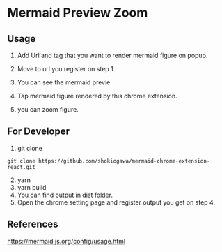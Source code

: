 # Mermaid Preview Zoom

## Usage

1. Add Url and tag that you want to render mermaid figure on popup.

2. Move to url you register on step 1.

3. You can see the mermaid previe

4. Tap mermaid figure rendered by this chrome extension.

5. you can zoom figure.

## For Developer

1. git clone

```
git clone https://github.com/shokiogawa/mermaid-chrome-extension-react.git
```

2. yarn
3. yarn build
4. You can find output in dist folder.
5. Open the chrome setting page and register output you get on step 4.

## References

https://mermaid.js.org/config/usage.html

